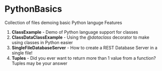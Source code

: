 # PythonBasics
Collection of files demoing basic Python languge Features
1.  **ClassExample** - Demo of Python language support for classes
3.  **ClassDataClassExample** - Using the *@dataclass* decorator to make using classes in Python easier
4.  **SingleFileDatabaseServer** - How to create a REST Database Server in a single file!
5.  **Tuples** - Did you ever want to return more than 1 value from a function?  Tuples may be your answer
